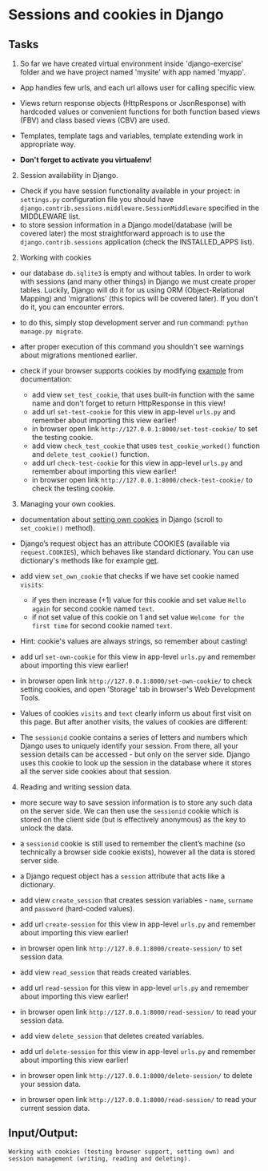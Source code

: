 # Sessions and cookies in Django  

## Tasks
1. So far we have created virtual environment inside 'django-exercise' folder and we have project named 'mysite' with app named 'myapp'.  
*  App handles few urls, and each url allows user for calling specific view.  
*  Views return response objects (HttpRespons or JsonResponse) with hardcoded values or convenient functions for both function based views (FBV) and class based views (CBV) are used. 
* Templates, template tags and variables, template extending work in appropriate way.

*  **Don't forget to activate you virtualenv!**  

2. Session availability in Django.
*  Check if you have session functionality available in your project: in ```settings.py``` configuration file you should have  ```django.contrib.sessions.middleware.SessionMiddleware``` specified in the MIDDLEWARE list.
* to store session information in a Django model/database (will be covered later) the most straightforward approach is to use the ```django.contrib.sessions``` application (check the INSTALLED_APPS list).

2. Working with cookies 
* our database ```db.sqlite3``` is empty and without tables. In order to work with sessions (and many other things) in Django we must create proper tables. Luckily, Django will do it for us using ORM (Object-Relational Mapping) and 'migrations' (this topics will be covered later). If you don't do it, you can encounter errors.  

* to do this, simply stop development server and run command: ```python manage.py migrate```.      

* after proper execution of this command you shouldn't see warnings about migrations mentioned earlier. 

* check if your browser supports cookies by modifying [example](https://docs.djangoproject.com/en/3.2/topics/http/sessions/#setting-test-cookies) from documentation:
   * add view ```set_test_cookie```, that uses built-in function with the same name and don't forget to return HttpResponse in this view!
   * add url ```set-test-cookie``` for this view in app-level ```urls.py``` and remember about importing this view earlier!
   * in browser open link ```http://127.0.0.1:8000/set-test-cookie/``` to set the testing cookie.
   * add view ```check_test_cookie``` that uses ```test_cookie_worked()``` function and ```delete_test_cookie()``` function.
   * add url ```check-test-cookie``` for this view in app-level ```urls.py``` and remember about importing this view earlier!
   * in browser open link ```http://127.0.0.1:8000/check-test-cookie/``` to check the testing cookie.

3. Managing your own cookies.
* documentation about [setting own cookies](https://docs.djangoproject.com/en/3.2/ref/request-response/#methods) in Django (scroll to ```set_cookie()``` method).

* Django’s request object has an attribute COOKIES (available via ```request.COOKIES```), which behaves like standard dictionary. You can  use dictionary's methods like for example [get](https://www.geeksforgeeks.org/get-method-dictionaries-python/). 

* add view ```set_own_cookie``` that checks if we have set cookie named ```visits```:
   * if yes then increase (+1) value for this cookie and set value ```Hello again``` for second cookie named ```text```.  
   * if not set value of this cookie on 1 and set value ```Welcome for the first time``` for second cookie named ```text```.

* Hint: cookie's values are always strings, so remember about casting!

* add url ```set-own-cookie``` for this view in app-level ```urls.py``` and remember about importing this view earlier!

* in browser open link ```http://127.0.0.1:8000/set-own-cookie/``` to check setting cookies,  and open 'Storage' tab in browser's Web Development Tools.

* Values of cookies ```visits``` and ```text``` clearly inform us about first visit on this page. But after another visits, the values of cookies are different:

* The ```sessionid``` cookie contains a series of letters and numbers which Django uses to uniquely identify your session. From there, all your session details can be accessed - but only on the server side. Django uses this cookie to look up the session in the database where it stores all the server side cookies about that session.

4. Reading and writing session data.  
* more secure way to save session information is to store any such data on the server side. We can then use the ```sessionid``` cookie which is stored on the client side (but is effectively anonymous) as the key to unlock the data.

* a ```sessionid``` cookie is still used to remember the client’s machine (so technically a browser side cookie exists), however all the data is stored server side.

* a Django request object has a ```session``` attribute that acts like a dictionary.

* add view ```create_session``` that creates session variables - ```name```, ```surname``` and ```password``` (hard-coded values).

* add url ```create-session``` for this view in app-level ```urls.py``` and remember about importing this view earlier!

* in browser open link ```http://127.0.0.1:8000/create-session/``` to set session data.

* add view ```read_session``` that reads created variables.

* add url ```read-session``` for this view in app-level ```urls.py``` and remember about importing this view earlier!

* in browser open link ```http://127.0.0.1:8000/read-session/``` to read your session data.

* add view ```delete_session``` that deletes created variables.

* add url ```delete-session``` for this view in app-level ```urls.py``` and remember about importing this view earlier!

* in browser open link ```http://127.0.0.1:8000/delete-session/``` to delete your session data.

* in browser open link ```http://127.0.0.1:8000/read-session/``` to read your current session data.

## Input/Output:
```
Working with cookies (testing browser support, setting own) and session management (writing, reading and deleting).
```